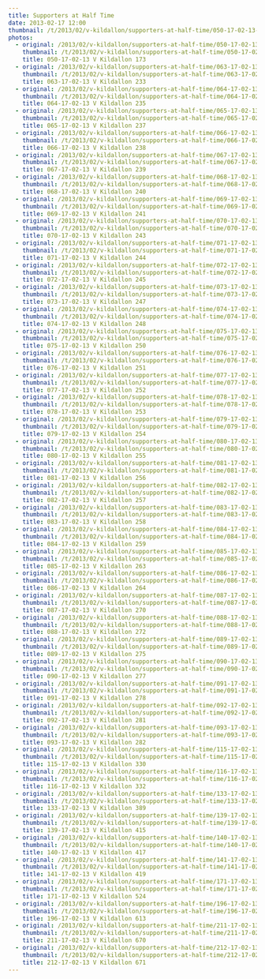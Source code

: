 ```yaml
---
title: Supporters at Half Time
date: 2013-02-17 12:00
thumbnail: /t/2013/02/v-kildallon/supporters-at-half-time/050-17-02-13-v-kildallon-173.jpg
photos:
  - original: /2013/02/v-kildallon/supporters-at-half-time/050-17-02-13-v-kildallon-173.jpg
    thumbnail: /t/2013/02/v-kildallon/supporters-at-half-time/050-17-02-13-v-kildallon-173.jpg
    title: 050-17-02-13 V Kildallon 173
  - original: /2013/02/v-kildallon/supporters-at-half-time/063-17-02-13-v-kildallon-233.jpg
    thumbnail: /t/2013/02/v-kildallon/supporters-at-half-time/063-17-02-13-v-kildallon-233.jpg
    title: 063-17-02-13 V Kildallon 233
  - original: /2013/02/v-kildallon/supporters-at-half-time/064-17-02-13-v-kildallon-235.jpg
    thumbnail: /t/2013/02/v-kildallon/supporters-at-half-time/064-17-02-13-v-kildallon-235.jpg
    title: 064-17-02-13 V Kildallon 235
  - original: /2013/02/v-kildallon/supporters-at-half-time/065-17-02-13-v-kildallon-237.jpg
    thumbnail: /t/2013/02/v-kildallon/supporters-at-half-time/065-17-02-13-v-kildallon-237.jpg
    title: 065-17-02-13 V Kildallon 237
  - original: /2013/02/v-kildallon/supporters-at-half-time/066-17-02-13-v-kildallon-238.jpg
    thumbnail: /t/2013/02/v-kildallon/supporters-at-half-time/066-17-02-13-v-kildallon-238.jpg
    title: 066-17-02-13 V Kildallon 238
  - original: /2013/02/v-kildallon/supporters-at-half-time/067-17-02-13-v-kildallon-239.jpg
    thumbnail: /t/2013/02/v-kildallon/supporters-at-half-time/067-17-02-13-v-kildallon-239.jpg
    title: 067-17-02-13 V Kildallon 239
  - original: /2013/02/v-kildallon/supporters-at-half-time/068-17-02-13-v-kildallon-240.jpg
    thumbnail: /t/2013/02/v-kildallon/supporters-at-half-time/068-17-02-13-v-kildallon-240.jpg
    title: 068-17-02-13 V Kildallon 240
  - original: /2013/02/v-kildallon/supporters-at-half-time/069-17-02-13-v-kildallon-241.jpg
    thumbnail: /t/2013/02/v-kildallon/supporters-at-half-time/069-17-02-13-v-kildallon-241.jpg
    title: 069-17-02-13 V Kildallon 241
  - original: /2013/02/v-kildallon/supporters-at-half-time/070-17-02-13-v-kildallon-243.jpg
    thumbnail: /t/2013/02/v-kildallon/supporters-at-half-time/070-17-02-13-v-kildallon-243.jpg
    title: 070-17-02-13 V Kildallon 243
  - original: /2013/02/v-kildallon/supporters-at-half-time/071-17-02-13-v-kildallon-244.jpg
    thumbnail: /t/2013/02/v-kildallon/supporters-at-half-time/071-17-02-13-v-kildallon-244.jpg
    title: 071-17-02-13 V Kildallon 244
  - original: /2013/02/v-kildallon/supporters-at-half-time/072-17-02-13-v-kildallon-245.jpg
    thumbnail: /t/2013/02/v-kildallon/supporters-at-half-time/072-17-02-13-v-kildallon-245.jpg
    title: 072-17-02-13 V Kildallon 245
  - original: /2013/02/v-kildallon/supporters-at-half-time/073-17-02-13-v-kildallon-247.jpg
    thumbnail: /t/2013/02/v-kildallon/supporters-at-half-time/073-17-02-13-v-kildallon-247.jpg
    title: 073-17-02-13 V Kildallon 247
  - original: /2013/02/v-kildallon/supporters-at-half-time/074-17-02-13-v-kildallon-248.jpg
    thumbnail: /t/2013/02/v-kildallon/supporters-at-half-time/074-17-02-13-v-kildallon-248.jpg
    title: 074-17-02-13 V Kildallon 248
  - original: /2013/02/v-kildallon/supporters-at-half-time/075-17-02-13-v-kildallon-250.jpg
    thumbnail: /t/2013/02/v-kildallon/supporters-at-half-time/075-17-02-13-v-kildallon-250.jpg
    title: 075-17-02-13 V Kildallon 250
  - original: /2013/02/v-kildallon/supporters-at-half-time/076-17-02-13-v-kildallon-251.jpg
    thumbnail: /t/2013/02/v-kildallon/supporters-at-half-time/076-17-02-13-v-kildallon-251.jpg
    title: 076-17-02-13 V Kildallon 251
  - original: /2013/02/v-kildallon/supporters-at-half-time/077-17-02-13-v-kildallon-252.jpg
    thumbnail: /t/2013/02/v-kildallon/supporters-at-half-time/077-17-02-13-v-kildallon-252.jpg
    title: 077-17-02-13 V Kildallon 252
  - original: /2013/02/v-kildallon/supporters-at-half-time/078-17-02-13-v-kildallon-253.jpg
    thumbnail: /t/2013/02/v-kildallon/supporters-at-half-time/078-17-02-13-v-kildallon-253.jpg
    title: 078-17-02-13 V Kildallon 253
  - original: /2013/02/v-kildallon/supporters-at-half-time/079-17-02-13-v-kildallon-254.jpg
    thumbnail: /t/2013/02/v-kildallon/supporters-at-half-time/079-17-02-13-v-kildallon-254.jpg
    title: 079-17-02-13 V Kildallon 254
  - original: /2013/02/v-kildallon/supporters-at-half-time/080-17-02-13-v-kildallon-255.jpg
    thumbnail: /t/2013/02/v-kildallon/supporters-at-half-time/080-17-02-13-v-kildallon-255.jpg
    title: 080-17-02-13 V Kildallon 255
  - original: /2013/02/v-kildallon/supporters-at-half-time/081-17-02-13-v-kildallon-256.jpg
    thumbnail: /t/2013/02/v-kildallon/supporters-at-half-time/081-17-02-13-v-kildallon-256.jpg
    title: 081-17-02-13 V Kildallon 256
  - original: /2013/02/v-kildallon/supporters-at-half-time/082-17-02-13-v-kildallon-257.jpg
    thumbnail: /t/2013/02/v-kildallon/supporters-at-half-time/082-17-02-13-v-kildallon-257.jpg
    title: 082-17-02-13 V Kildallon 257
  - original: /2013/02/v-kildallon/supporters-at-half-time/083-17-02-13-v-kildallon-258.jpg
    thumbnail: /t/2013/02/v-kildallon/supporters-at-half-time/083-17-02-13-v-kildallon-258.jpg
    title: 083-17-02-13 V Kildallon 258
  - original: /2013/02/v-kildallon/supporters-at-half-time/084-17-02-13-v-kildallon-259.jpg
    thumbnail: /t/2013/02/v-kildallon/supporters-at-half-time/084-17-02-13-v-kildallon-259.jpg
    title: 084-17-02-13 V Kildallon 259
  - original: /2013/02/v-kildallon/supporters-at-half-time/085-17-02-13-v-kildallon-263.jpg
    thumbnail: /t/2013/02/v-kildallon/supporters-at-half-time/085-17-02-13-v-kildallon-263.jpg
    title: 085-17-02-13 V Kildallon 263
  - original: /2013/02/v-kildallon/supporters-at-half-time/086-17-02-13-v-kildallon-264.jpg
    thumbnail: /t/2013/02/v-kildallon/supporters-at-half-time/086-17-02-13-v-kildallon-264.jpg
    title: 086-17-02-13 V Kildallon 264
  - original: /2013/02/v-kildallon/supporters-at-half-time/087-17-02-13-v-kildallon-270.jpg
    thumbnail: /t/2013/02/v-kildallon/supporters-at-half-time/087-17-02-13-v-kildallon-270.jpg
    title: 087-17-02-13 V Kildallon 270
  - original: /2013/02/v-kildallon/supporters-at-half-time/088-17-02-13-v-kildallon-272.jpg
    thumbnail: /t/2013/02/v-kildallon/supporters-at-half-time/088-17-02-13-v-kildallon-272.jpg
    title: 088-17-02-13 V Kildallon 272
  - original: /2013/02/v-kildallon/supporters-at-half-time/089-17-02-13-v-kildallon-275.jpg
    thumbnail: /t/2013/02/v-kildallon/supporters-at-half-time/089-17-02-13-v-kildallon-275.jpg
    title: 089-17-02-13 V Kildallon 275
  - original: /2013/02/v-kildallon/supporters-at-half-time/090-17-02-13-v-kildallon-277.jpg
    thumbnail: /t/2013/02/v-kildallon/supporters-at-half-time/090-17-02-13-v-kildallon-277.jpg
    title: 090-17-02-13 V Kildallon 277
  - original: /2013/02/v-kildallon/supporters-at-half-time/091-17-02-13-v-kildallon-278.jpg
    thumbnail: /t/2013/02/v-kildallon/supporters-at-half-time/091-17-02-13-v-kildallon-278.jpg
    title: 091-17-02-13 V Kildallon 278
  - original: /2013/02/v-kildallon/supporters-at-half-time/092-17-02-13-v-kildallon-281.jpg
    thumbnail: /t/2013/02/v-kildallon/supporters-at-half-time/092-17-02-13-v-kildallon-281.jpg
    title: 092-17-02-13 V Kildallon 281
  - original: /2013/02/v-kildallon/supporters-at-half-time/093-17-02-13-v-kildallon-282.jpg
    thumbnail: /t/2013/02/v-kildallon/supporters-at-half-time/093-17-02-13-v-kildallon-282.jpg
    title: 093-17-02-13 V Kildallon 282
  - original: /2013/02/v-kildallon/supporters-at-half-time/115-17-02-13-v-kildallon-330.jpg
    thumbnail: /t/2013/02/v-kildallon/supporters-at-half-time/115-17-02-13-v-kildallon-330.jpg
    title: 115-17-02-13 V Kildallon 330
  - original: /2013/02/v-kildallon/supporters-at-half-time/116-17-02-13-v-kildallon-332.jpg
    thumbnail: /t/2013/02/v-kildallon/supporters-at-half-time/116-17-02-13-v-kildallon-332.jpg
    title: 116-17-02-13 V Kildallon 332
  - original: /2013/02/v-kildallon/supporters-at-half-time/133-17-02-13-v-kildallon-389.jpg
    thumbnail: /t/2013/02/v-kildallon/supporters-at-half-time/133-17-02-13-v-kildallon-389.jpg
    title: 133-17-02-13 V Kildallon 389
  - original: /2013/02/v-kildallon/supporters-at-half-time/139-17-02-13-v-kildallon-415.jpg
    thumbnail: /t/2013/02/v-kildallon/supporters-at-half-time/139-17-02-13-v-kildallon-415.jpg
    title: 139-17-02-13 V Kildallon 415
  - original: /2013/02/v-kildallon/supporters-at-half-time/140-17-02-13-v-kildallon-417.jpg
    thumbnail: /t/2013/02/v-kildallon/supporters-at-half-time/140-17-02-13-v-kildallon-417.jpg
    title: 140-17-02-13 V Kildallon 417
  - original: /2013/02/v-kildallon/supporters-at-half-time/141-17-02-13-v-kildallon-419.jpg
    thumbnail: /t/2013/02/v-kildallon/supporters-at-half-time/141-17-02-13-v-kildallon-419.jpg
    title: 141-17-02-13 V Kildallon 419
  - original: /2013/02/v-kildallon/supporters-at-half-time/171-17-02-13-v-kildallon-524.jpg
    thumbnail: /t/2013/02/v-kildallon/supporters-at-half-time/171-17-02-13-v-kildallon-524.jpg
    title: 171-17-02-13 V Kildallon 524
  - original: /2013/02/v-kildallon/supporters-at-half-time/196-17-02-13-v-kildallon-613.jpg
    thumbnail: /t/2013/02/v-kildallon/supporters-at-half-time/196-17-02-13-v-kildallon-613.jpg
    title: 196-17-02-13 V Kildallon 613
  - original: /2013/02/v-kildallon/supporters-at-half-time/211-17-02-13-v-kildallon-670.jpg
    thumbnail: /t/2013/02/v-kildallon/supporters-at-half-time/211-17-02-13-v-kildallon-670.jpg
    title: 211-17-02-13 V Kildallon 670
  - original: /2013/02/v-kildallon/supporters-at-half-time/212-17-02-13-v-kildallon-671.jpg
    thumbnail: /t/2013/02/v-kildallon/supporters-at-half-time/212-17-02-13-v-kildallon-671.jpg
    title: 212-17-02-13 V Kildallon 671
---
```

